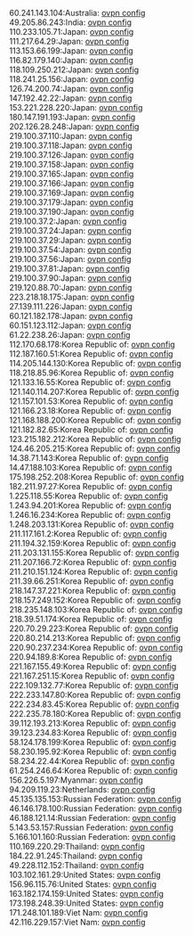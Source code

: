 60.241.143.104:Australia: [ovpn config](vpn/60_241_143_104.ovpn)  
49.205.86.243:India: [ovpn config](vpn/49_205_86_243.ovpn)  
110.233.105.71:Japan: [ovpn config](vpn/110_233_105_71.ovpn)  
111.217.64.29:Japan: [ovpn config](vpn/111_217_64_29.ovpn)  
113.153.66.199:Japan: [ovpn config](vpn/113_153_66_199.ovpn)  
116.82.179.140:Japan: [ovpn config](vpn/116_82_179_140.ovpn)  
118.109.250.212:Japan: [ovpn config](vpn/118_109_250_212.ovpn)  
118.241.25.156:Japan: [ovpn config](vpn/118_241_25_156.ovpn)  
126.74.200.74:Japan: [ovpn config](vpn/126_74_200_74.ovpn)  
147.192.42.22:Japan: [ovpn config](vpn/147_192_42_22.ovpn)  
153.221.228.220:Japan: [ovpn config](vpn/153_221_228_220.ovpn)  
180.147.191.193:Japan: [ovpn config](vpn/180_147_191_193.ovpn)  
202.126.28.248:Japan: [ovpn config](vpn/202_126_28_248.ovpn)  
219.100.37.110:Japan: [ovpn config](vpn/219_100_37_110.ovpn)  
219.100.37.118:Japan: [ovpn config](vpn/219_100_37_118.ovpn)  
219.100.37.126:Japan: [ovpn config](vpn/219_100_37_126.ovpn)  
219.100.37.158:Japan: [ovpn config](vpn/219_100_37_158.ovpn)  
219.100.37.165:Japan: [ovpn config](vpn/219_100_37_165.ovpn)  
219.100.37.166:Japan: [ovpn config](vpn/219_100_37_166.ovpn)  
219.100.37.169:Japan: [ovpn config](vpn/219_100_37_169.ovpn)  
219.100.37.179:Japan: [ovpn config](vpn/219_100_37_179.ovpn)  
219.100.37.190:Japan: [ovpn config](vpn/219_100_37_190.ovpn)  
219.100.37.2:Japan: [ovpn config](vpn/219_100_37_2.ovpn)  
219.100.37.24:Japan: [ovpn config](vpn/219_100_37_24.ovpn)  
219.100.37.29:Japan: [ovpn config](vpn/219_100_37_29.ovpn)  
219.100.37.54:Japan: [ovpn config](vpn/219_100_37_54.ovpn)  
219.100.37.56:Japan: [ovpn config](vpn/219_100_37_56.ovpn)  
219.100.37.81:Japan: [ovpn config](vpn/219_100_37_81.ovpn)  
219.100.37.90:Japan: [ovpn config](vpn/219_100_37_90.ovpn)  
219.120.88.70:Japan: [ovpn config](vpn/219_120_88_70.ovpn)  
223.218.18.175:Japan: [ovpn config](vpn/223_218_18_175.ovpn)  
27.139.111.226:Japan: [ovpn config](vpn/27_139_111_226.ovpn)  
60.121.182.178:Japan: [ovpn config](vpn/60_121_182_178.ovpn)  
60.151.123.112:Japan: [ovpn config](vpn/60_151_123_112.ovpn)  
61.22.238.26:Japan: [ovpn config](vpn/61_22_238_26.ovpn)  
112.170.68.178:Korea Republic of: [ovpn config](vpn/112_170_68_178.ovpn)  
112.187.160.51:Korea Republic of: [ovpn config](vpn/112_187_160_51.ovpn)  
114.205.144.130:Korea Republic of: [ovpn config](vpn/114_205_144_130.ovpn)  
118.218.85.96:Korea Republic of: [ovpn config](vpn/118_218_85_96.ovpn)  
121.133.16.55:Korea Republic of: [ovpn config](vpn/121_133_16_55.ovpn)  
121.140.114.207:Korea Republic of: [ovpn config](vpn/121_140_114_207.ovpn)  
121.157.101.53:Korea Republic of: [ovpn config](vpn/121_157_101_53.ovpn)  
121.166.23.18:Korea Republic of: [ovpn config](vpn/121_166_23_18.ovpn)  
121.168.188.200:Korea Republic of: [ovpn config](vpn/121_168_188_200.ovpn)  
121.182.82.65:Korea Republic of: [ovpn config](vpn/121_182_82_65.ovpn)  
123.215.182.212:Korea Republic of: [ovpn config](vpn/123_215_182_212.ovpn)  
124.46.205.215:Korea Republic of: [ovpn config](vpn/124_46_205_215.ovpn)  
14.38.71.143:Korea Republic of: [ovpn config](vpn/14_38_71_143.ovpn)  
14.47.188.103:Korea Republic of: [ovpn config](vpn/14_47_188_103.ovpn)  
175.198.252.208:Korea Republic of: [ovpn config](vpn/175_198_252_208.ovpn)  
182.211.97.27:Korea Republic of: [ovpn config](vpn/182_211_97_27.ovpn)  
1.225.118.55:Korea Republic of: [ovpn config](vpn/1_225_118_55.ovpn)  
1.243.94.201:Korea Republic of: [ovpn config](vpn/1_243_94_201.ovpn)  
1.246.16.234:Korea Republic of: [ovpn config](vpn/1_246_16_234.ovpn)  
1.248.203.131:Korea Republic of: [ovpn config](vpn/1_248_203_131.ovpn)  
211.117.161.2:Korea Republic of: [ovpn config](vpn/211_117_161_2.ovpn)  
211.194.32.159:Korea Republic of: [ovpn config](vpn/211_194_32_159.ovpn)  
211.203.131.155:Korea Republic of: [ovpn config](vpn/211_203_131_155.ovpn)  
211.207.166.72:Korea Republic of: [ovpn config](vpn/211_207_166_72.ovpn)  
211.210.151.124:Korea Republic of: [ovpn config](vpn/211_210_151_124.ovpn)  
211.39.66.251:Korea Republic of: [ovpn config](vpn/211_39_66_251.ovpn)  
218.147.37.221:Korea Republic of: [ovpn config](vpn/218_147_37_221.ovpn)  
218.157.249.152:Korea Republic of: [ovpn config](vpn/218_157_249_152.ovpn)  
218.235.148.103:Korea Republic of: [ovpn config](vpn/218_235_148_103.ovpn)  
218.39.51.174:Korea Republic of: [ovpn config](vpn/218_39_51_174.ovpn)  
220.70.29.223:Korea Republic of: [ovpn config](vpn/220_70_29_223.ovpn)  
220.80.214.213:Korea Republic of: [ovpn config](vpn/220_80_214_213.ovpn)  
220.90.237.234:Korea Republic of: [ovpn config](vpn/220_90_237_234.ovpn)  
220.94.189.8:Korea Republic of: [ovpn config](vpn/220_94_189_8.ovpn)  
221.167.155.49:Korea Republic of: [ovpn config](vpn/221_167_155_49.ovpn)  
221.167.251.15:Korea Republic of: [ovpn config](vpn/221_167_251_15.ovpn)  
222.109.132.77:Korea Republic of: [ovpn config](vpn/222_109_132_77.ovpn)  
222.233.147.80:Korea Republic of: [ovpn config](vpn/222_233_147_80.ovpn)  
222.234.83.45:Korea Republic of: [ovpn config](vpn/222_234_83_45.ovpn)  
222.235.78.180:Korea Republic of: [ovpn config](vpn/222_235_78_180.ovpn)  
39.112.193.213:Korea Republic of: [ovpn config](vpn/39_112_193_213.ovpn)  
39.123.234.83:Korea Republic of: [ovpn config](vpn/39_123_234_83.ovpn)  
58.124.178.199:Korea Republic of: [ovpn config](vpn/58_124_178_199.ovpn)  
58.230.195.92:Korea Republic of: [ovpn config](vpn/58_230_195_92.ovpn)  
58.234.22.44:Korea Republic of: [ovpn config](vpn/58_234_22_44.ovpn)  
61.254.246.64:Korea Republic of: [ovpn config](vpn/61_254_246_64.ovpn)  
156.226.5.197:Myanmar: [ovpn config](vpn/156_226_5_197.ovpn)  
94.209.119.23:Netherlands: [ovpn config](vpn/94_209_119_23.ovpn)  
45.135.135.153:Russian Federation: [ovpn config](vpn/45_135_135_153.ovpn)  
46.146.178.100:Russian Federation: [ovpn config](vpn/46_146_178_100.ovpn)  
46.188.121.14:Russian Federation: [ovpn config](vpn/46_188_121_14.ovpn)  
5.143.53.157:Russian Federation: [ovpn config](vpn/5_143_53_157.ovpn)  
5.166.101.160:Russian Federation: [ovpn config](vpn/5_166_101_160.ovpn)  
110.169.220.29:Thailand: [ovpn config](vpn/110_169_220_29.ovpn)  
184.22.91.245:Thailand: [ovpn config](vpn/184_22_91_245.ovpn)  
49.228.112.152:Thailand: [ovpn config](vpn/49_228_112_152.ovpn)  
103.102.161.29:United States: [ovpn config](vpn/103_102_161_29.ovpn)  
156.96.115.76:United States: [ovpn config](vpn/156_96_115_76.ovpn)  
163.182.174.159:United States: [ovpn config](vpn/163_182_174_159.ovpn)  
173.198.248.39:United States: [ovpn config](vpn/173_198_248_39.ovpn)  
171.248.101.189:Viet Nam: [ovpn config](vpn/171_248_101_189.ovpn)  
42.116.229.157:Viet Nam: [ovpn config](vpn/42_116_229_157.ovpn)  
